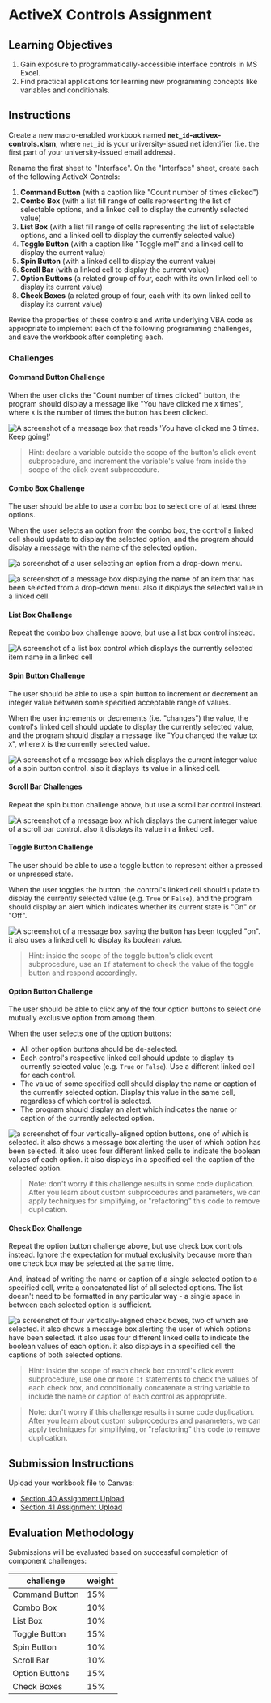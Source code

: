 # ActiveX Controls Assignment

## Learning Objectives

  1. Gain exposure to programmatically-accessible interface controls in MS Excel.
  2. Find practical applications for learning new programming concepts like variables and conditionals.

## Instructions

Create a new macro-enabled workbook named **`net_id`-activex-controls.xlsm**, where `net_id` is your university-issued net identifier (i.e. the first part of your university-issued email address).

Rename the first sheet to "Interface". On the "Interface" sheet, create each of the following ActiveX Controls:

  1. **Command Button** (with a caption like "Count number of times clicked")
  2. **Combo Box** (with a list fill range of cells representing the list of selectable options, and a linked cell to display the currently selected value)
  3. **List Box** (with a list fill range of cells representing the list of selectable options, and a linked cell to display the currently selected value)
  4. **Toggle Button** (with a caption like "Toggle me!" and a linked cell to display the current value)
  5. **Spin Button** (with a linked cell to display the current value)
  6. **Scroll Bar** (with a linked cell to display the current value)
  7. **Option Buttons** (a related group of four, each with its own linked cell to display its current value)
  8. **Check Boxes** (a related group of four, each with its own linked cell to display its current value)

Revise the properties of these controls and write underlying VBA code as appropriate to implement each of the following programming challenges, and save the workbook after completing each.

### Challenges

#### Command Button Challenge

When the user clicks the "Count number of times clicked" button, the program should display a message like "You have clicked me `X` times", where `X` is the number of times the button has been clicked.

![A screenshot of a message box that reads 'You have clicked me 3 times. Keep going!'](command-button-counting-clicks.png)

> Hint: declare a variable outside the scope of the button's click event subprocedure, and increment the variable's value from inside the scope of the click event subprocedure.

#### Combo Box Challenge

The user should be able to use a combo box to select one of at least three options. 

When the user selects an option from the combo box, the control's linked cell should update to display the selected option, and the program should display a message with the name of the selected option.

![a screenshot of a user selecting an option from a drop-down menu.](/notes/activex-controls/combo-boxes/combo-box-1.png)

![a screenshot of a message box displaying the name of an item that has been selected from a drop-down menu. also it displays the selected value in a linked cell.](/notes/activex-controls/combo-boxes/combo-box-2.png)

#### List Box Challenge

Repeat the combo box challenge above, but use a list box control instead.

![A screenshot of a list box control which displays the currently selected item name in a linked cell](/notes/activex-controls/list-boxes/list-box.png)

#### Spin Button Challenge

The user should be able to use a spin button to increment or decrement an integer value between some specified acceptable range of values. 

When the user increments or decrements (i.e. "changes") the value, the control's linked cell should update to display the currently selected value, and the program should display a message like "You changed the value to: `X`", where `X` is the currently selected value.
  
![A screenshot of a message box which displays the current integer value of a spin button control. also it displays its value in a linked cell.](/notes/activex-controls/spin-buttons/spin-button-increment.png)

#### Scroll Bar Challenges

Repeat the spin button challenge above, but use a scroll bar control instead.

![A screenshot of a message box which displays the current integer value of a scroll bar control. also it displays its value in a linked cell.](/notes/activex-controls/scroll-bars/scroll-bar-scrolled.png)

#### Toggle Button Challenge

The user should be able to use a toggle button to represent either a pressed or unpressed state.

When the user toggles the button, the control's linked cell should update to display the currently selected value (e.g. `True` or `False`), and the program should display an alert which indicates whether its current state is "On" or "Off".

![A screenshot of a message box saying the button has been toggled "on". it also uses a linked cell to display its boolean value.](/notes/activex-controls/toggle-buttons/toggle-button-clicked-on.png)

> Hint: inside the scope of the toggle button's click event subprocedure, use an `If` statement to check the value of the toggle button and respond accordingly.

#### Option Button Challenge

The user should be able to click any of the four option buttons to select one mutually exclusive option from among them.

When the user selects one of the option buttons:

  + All other option buttons should be de-selected.
  + Each control's respective linked cell should update to display its currently selected value (e.g. `True` or `False`). Use a different linked cell for each control.
  + The value of some specified cell should display the name or caption of the currently selected option. Display this value in the same cell, regardless of which control is selected.
  + The program should display an alert which indicates the name or caption of the currently selected option.

![a screenshot of four vertically-aligned option buttons, one of which is selected. it also shows a message box alerting the user of which option has been selected. it also uses four different linked cells to indicate the boolean values of each option. it also displays in a specified cell the caption of the selected option.](/notes/activex-controls/option-buttons/option-button-2.png)

> Note: don't worry if this challenge results in some code duplication. After you learn about custom subprocedures and parameters, we can apply techniques for simplifying, or "refactoring" this code to remove duplication.

#### Check Box Challenge

Repeat the option button challenge above, but use check box controls instead. Ignore the expectation for mutual exclusivity because more than one check box may be selected at the same time.

And, instead of writing the name or caption of a single selected option to a specified cell, write a concatenated list of all selected options. The list doesn't need to be formatted in any particular way - a single space in between each selected option is sufficient.

![a screenshot of four vertically-aligned check boxes, two of which are selected. it also shows a message box alerting the user of which options have been selected. it also uses four different linked cells to indicate the boolean values of each option. it also displays in a specified cell the captions of both selected options.](/notes/activex-controls/check-boxes/check-box-2.png)

> Hint: inside the scope of each check box control's click event subprocedure, use one or more `If` statements to check the values of each check box, and conditionally concatenate a string variable to include the name or caption of each control as appropriate.

> Note: don't worry if this challenge results in some code duplication. After you learn about custom subprocedures and parameters, we can apply techniques for simplifying, or "refactoring" this code to remove duplication.

## Submission Instructions

Upload your workbook file to Canvas:

  + [Section 40 Assignment Upload](https://georgetown.instructure.com/courses/54379/assignments/124042)
  + [Section 41 Assignment Upload](https://georgetown.instructure.com/courses/54380/assignments/124041)

## Evaluation Methodology

Submissions will be evaluated based on successful completion of component challenges:

challenge | weight
--- | ---
Command Button | 15%
Combo Box | 10%
List Box | 10%
Toggle Button | 15%
Spin Button | 10%
Scroll Bar | 10%
Option Buttons | 15%
Check Boxes | 15%
